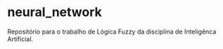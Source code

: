 # neural_network
Repositório para o trabalho de Lógica Fuzzy da disciplina de Inteligênca Artificial.
